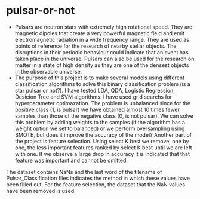 # pulsar-or-not
* Pulsars are neutron stars with extremely high rotational speed. They are magnetic dipoles that create a very powerful magnetic field and emit electromagnetic radiation in a wide frequency range. They are used as points of
reference for the research of nearby stellar objects. The disruptions in their periodic behaviour could indicate that an event has taken place in the universe. Pulsars can also be used for the research on matter in a state of 
high density as they are one of the densest objects in the observable universe.
* The purpose of this project is to make several models using different classification algorithms to solve this binary classification problem (is a star pulsar or not?). I have tested LDA, QDA, Logistic Regression, Desicion
Tree and SVM algorithms. I have used grid searchs for hyperparameter optimazation. The problem is unbalanced since for the positive class (1, is pulsar) we have obtained almost 10 times fewer samples than those of the negative class (0, is not pulsar). We can solve this problem by adding weights to the samples (if the algorithm has a weight option we set to balanced) or we perform oversampling using SMOTE, but does it improve the accuracy of the model? Another part of the project is feature selection. Using select K best we remove, one by one, the less important features ranked by select K best until we are left with one. If we observe a large drop in accuracy it is indicated that that feature was important and cannot be omitted.

The dataset contains NaNs and the last word of the filename of Pulsar_Classification files indicates the method in which these values have been filled out. For the feature selection, the dataset that the NaN values have been removed is used.
